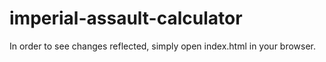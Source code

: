 # imperial-assault-calculator

In order to see changes reflected, simply open index.html in your browser.
